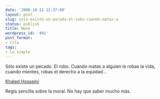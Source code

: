 ```yaml
---
date: '2008-10-12 12:37:00'
layout: post
slug: solo-existe-un-pecado-el-robo-cuando-matas-a
status: publish
title: None
wordpress_id: '491'
post_format:
- Cita
tags:
- Lo simple
---
```


Sólo existe un pecado. El robo. Cuando matas a alguien le robas la vida, cuando mientes, robas el derecho a la equidad…



[Khaled Hosseini](http://www.google.es/search?hl=es&q=viva+pi%C3%B1ata+nds+meristation&btnG=Buscar&meta=)




Regla sencilla sobre la moral. No hay que saber mucho más.
